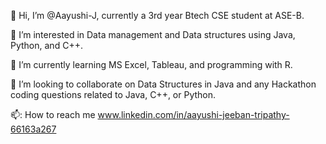 👋 Hi, I’m @Aayushi-J, currently a 3rd year Btech CSE student at ASE-B.

👀 I’m interested in Data management and Data structures using Java, Python, and C++.

🌱 I’m currently learning MS Excel, Tableau, and programming with R.

💞️ I’m looking to collaborate on Data Structures in Java and any Hackathon coding questions related to Java, C++, or Python.

📫: How to reach me www.linkedin.com/in/aayushi-jeeban-tripathy-66163a267

